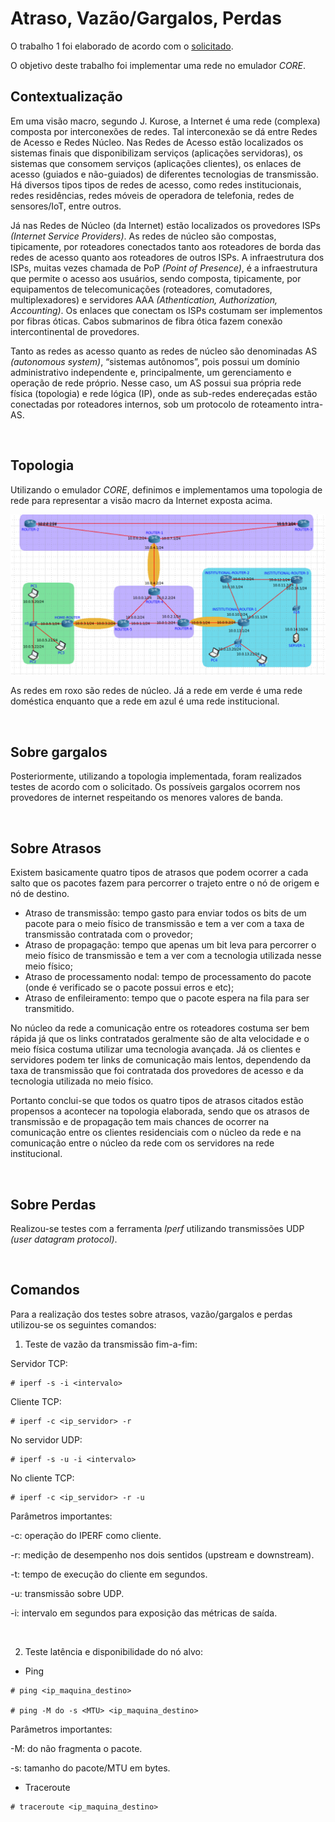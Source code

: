 # Atraso, Vazão/Gargalos, Perdas

O trabalho 1 foi elaborado de acordo com o [solicitado]().

O objetivo deste trabalho foi implementar uma rede no emulador _CORE_.

## Contextualização
Em uma visão macro, segundo J. Kurose, a Internet é uma rede (complexa) composta por interconexões de
redes. Tal interconexão se dá entre Redes de Acesso e Redes Núcleo. Nas Redes de Acesso estão localizados
os sistemas finais que disponibilizam serviços (aplicações servidoras), os sistemas que consomem serviços
(aplicações clientes), os enlaces de acesso (guiados e não-guiados) de diferentes tecnologias de transmissão.
Há diversos tipos tipos de redes de acesso, como redes institucionais, redes residências, redes móveis de
operadora de telefonia, redes de sensores/IoT, entre outros.

Já nas Redes de Núcleo (da Internet) estão localizados os provedores ISPs _(Internet Service Providers)_. As
redes de núcleo são compostas, tipicamente, por roteadores conectados tanto aos roteadores de borda das
redes de acesso quanto aos roteadores de outros ISPs. A infraestrutura dos ISPs, muitas vezes chamada de
PoP _(Point of Presence)_, é a infraestrutura que permite o acesso aos usuários, sendo composta, tipicamente,
por equipamentos de telecomunicações (roteadores, comutadores, multiplexadores) e servidores AAA
_(Athentication, Authorization, Accounting)_. Os enlaces que conectam os ISPs costumam ser implementos por
fibras óticas. Cabos submarinos de fibra ótica fazem conexão intercontinental de provedores.

Tanto as redes as acesso quanto as redes de núcleo são denominadas AS _(autonomous system)_, “sistemas
autônomos”, pois possui um domínio administrativo independente e, principalmente, um gerenciamento e
operação de rede próprio. Nesse caso, um AS possui sua própria rede física (topologia) e rede lógica (IP),
onde as sub-redes endereçadas estão conectadas por roteadores internos, sob um protocolo de roteamento
intra-AS.

<br>

## Topologia 
Utilizando o emulador _CORE_, definimos e implementamos uma topologia de rede para representar a visão macro da Internet exposta acima.

![Topologia](Topologia.png)

As redes em roxo são redes de núcleo. Já a rede em verde é uma rede doméstica enquanto que a rede em azul é uma rede institucional. 

<br> 

## Sobre gargalos 

Posteriormente, utilizando a topologia implementada, foram realizados testes de acordo com o solicitado. Os possíveis gargalos ocorrem nos provedores de internet respeitando os menores valores de banda. 

<br>

## Sobre Atrasos

Existem basicamente quatro tipos de atrasos que podem ocorrer a cada salto que os pacotes fazem para percorrer o trajeto entre o nó de origem e nó de destino. 
* Atraso de transmissão: tempo gasto para enviar todos os bits de um pacote para o meio físico de transmissão e tem a ver com a taxa de transmissão contratada com o provedor;
* Atraso de propagação: tempo que apenas um bit leva para percorrer o meio físico de transmissão e tem a ver com a tecnologia utilizada nesse meio físico;
* Atraso de processamento nodal: tempo de processamento do pacote (onde é verificado se o pacote possui erros e etc);
* Atraso de enfileiramento: tempo que o pacote espera na fila para ser transmitido.

No núcleo da rede a comunicação entre os roteadores costuma ser bem rápida já que os links contratados geralmente são de alta velocidade e o meio física costuma utilizar uma tecnologia avançada. Já os clientes e servidores podem ter links de comunicação mais lentos, dependendo da taxa de transmissão que foi contratada dos provedores de acesso e da tecnologia utilizada no meio físico. 

Portanto conclui-se que todos os quatro tipos de atrasos citados estão propensos a acontecer na topologia elaborada, sendo que os atrasos de transmissão e de propagação tem mais chances de ocorrer na comunicação entre os clientes residenciais com o núcleo da rede e na comunicação entre o núcleo da rede com os servidores na rede institucional.

<br>

## Sobre Perdas

Realizou-se testes com a ferramenta _Iperf_ utilizando transmissões UDP _(user datagram protocol)_.

<br>

## Comandos 

Para a realização dos testes sobre atrasos, vazão/gargalos e perdas utilizou-se os seguintes comandos: 

1) Teste de vazão da transmissão fim-a-fim:

Servidor TCP:
```
# iperf -s -i <intervalo>
```
Cliente TCP:
```
# iperf -c <ip_servidor> -r
```
No servidor UDP:
```
# iperf -s -u -i <intervalo>
```
No cliente TCP:
```
# iperf -c <ip_servidor> -r -u
```
Parâmetros importantes:

-c: operação do IPERF como cliente.

-r: medição de desempenho nos dois sentidos (upstream e downstream).

-t: tempo de execução do cliente em segundos.

-u: transmissão sobre UDP.

-i: intervalo em segundos para exposição das métricas de saída.

<br>

2) Teste latência e disponibilidade do nó alvo:

* Ping
```
# ping <ip_maquina_destino>

# ping -M do -s <MTU> <ip_maquina_destino>
```
Parâmetros importantes:

-M: do não fragmenta o pacote.

-s: tamanho do pacote/MTU em bytes.

* Traceroute
```
# traceroute <ip_maquina_destino>
```